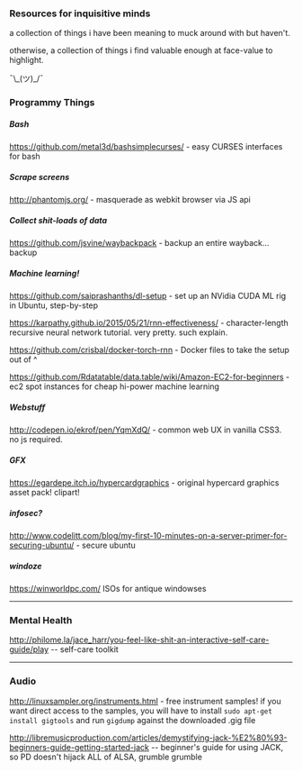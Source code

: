 ### Resources for inquisitive minds

a collection of things i have been meaning to muck around with but haven't.

otherwise, a collection of things i find valuable enough at face-value to highlight.

 ¯\\\_(ツ)\_/¯

### Programmy Things

##### Bash

https://github.com/metal3d/bashsimplecurses/ - easy CURSES interfaces for bash

##### Scrape screens

http://phantomjs.org/ - masquerade as webkit browser via JS api


##### Collect shit-loads of data

https://github.com/jsvine/waybackpack - backup an entire wayback... backup

##### Machine learning!

https://github.com/saiprashanths/dl-setup - set up an NVidia CUDA ML rig in Ubuntu, step-by-step

https://karpathy.github.io/2015/05/21/rnn-effectiveness/ - character-length recursive neural network tutorial. very pretty. such explain.

https://github.com/crisbal/docker-torch-rnn - Docker files to take the setup out of ^

https://github.com/Rdatatable/data.table/wiki/Amazon-EC2-for-beginners - ec2 spot instances for cheap hi-power machine learning

##### Webstuff

http://codepen.io/ekrof/pen/YqmXdQ/ - common web UX in vanilla CSS3. no js required.

##### GFX

https://egardepe.itch.io/hypercardgraphics - original hypercard graphics asset pack! clipart!

##### infosec?

http://www.codelitt.com/blog/my-first-10-minutes-on-a-server-primer-for-securing-ubuntu/ - secure ubuntu

##### windoze

https://winworldpc.com/ ISOs for antique windowses


***

### Mental Health

http://philome.la/jace_harr/you-feel-like-shit-an-interactive-self-care-guide/play -- self-care toolkit


***

### Audio

http://linuxsampler.org/instruments.html - free instrument samples!
	if you want direct access to the samples, you will have to install `sudo apt-get install gigtools` and run `gigdump` against the downloaded .gig file

http://libremusicproduction.com/articles/demystifying-jack-%E2%80%93-beginners-guide-getting-started-jack -- beginner's guide for using JACK, so PD doesn't hijack ALL of ALSA, grumble grumble
